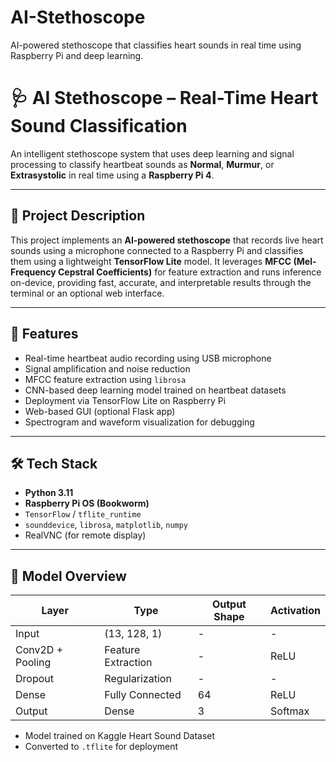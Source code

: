 # AI-Stethoscope
AI-powered stethoscope that classifies heart sounds in real time using Raspberry Pi and deep learning.
# 🩺 AI Stethoscope – Real-Time Heart Sound Classification

An intelligent stethoscope system that uses deep learning and signal processing to classify heartbeat sounds as **Normal**, **Murmur**, or **Extrasystolic** in real time using a **Raspberry Pi 4**.

---

## 📌 Project Description

This project implements an **AI-powered stethoscope** that records live heart sounds using a microphone connected to a Raspberry Pi and classifies them using a lightweight **TensorFlow Lite** model. It leverages **MFCC (Mel-Frequency Cepstral Coefficients)** for feature extraction and runs inference on-device, providing fast, accurate, and interpretable results through the terminal or an optional web interface.

---

## 🚀 Features

- Real-time heartbeat audio recording using USB microphone  
- Signal amplification and noise reduction  
- MFCC feature extraction using `librosa`  
- CNN-based deep learning model trained on heartbeat datasets  
- Deployment via TensorFlow Lite on Raspberry Pi  
- Web-based GUI (optional Flask app)  
- Spectrogram and waveform visualization for debugging  

---


## 🛠 Tech Stack

- **Python 3.11**
- **Raspberry Pi OS (Bookworm)**
- `TensorFlow` / `tflite_runtime`
- `sounddevice`, `librosa`, `matplotlib`, `numpy`
- RealVNC (for remote display)

---

## 🧠 Model Overview

| Layer              | Type             | Output Shape     | Activation |
|-------------------|------------------|------------------|------------|
| Input              | (13, 128, 1)     | -                | -          |
| Conv2D + Pooling   | Feature Extraction | -              | ReLU       |
| Dropout            | Regularization   | -                | -          |
| Dense              | Fully Connected  | 64               | ReLU       |
| Output             | Dense            | 3                | Softmax    |

- Model trained on Kaggle Heart Sound Dataset
- Converted to `.tflite` for deployment

